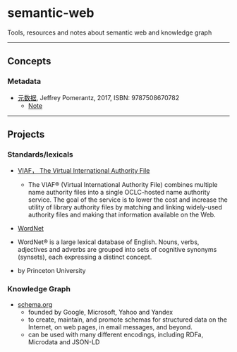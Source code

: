 # semantic-web
Tools, resources and notes about semantic web and knowledge graph

---
## Concepts

### Metadata
 
- [元数据](https://book.douban.com/subject/26961092/), Jeffrey Pomerantz, 2017, ISBN: 9787508670782 
  - [Note](https://github.com/chenshancscs/semantic-web/blob/master/Metadata-Note.md)
  
---
## Projects

### Standards/lexicals

- [VIAF， The Virtual International Authority File](http://viaf.org/)
  - The VIAF® (Virtual International Authority File) combines multiple name authority files into a single OCLC-hosted name authority service. The goal of the service is to lower the cost and increase the utility of library authority files by matching and linking widely-used authority files and making that information available on the Web.
  
- [WordNet](https://wordnet.princeton.edu/)
- WordNet® is a large lexical database of English. Nouns, verbs, adjectives and adverbs are grouped into sets of cognitive synonyms (synsets), each expressing a distinct concept.
- by Princeton University

### Knowledge Graph

- [schema.org](https://schema.org/)
  - founded by Google, Microsoft, Yahoo and Yandex
  - to create, maintain, and promote schemas for structured data on the Internet, on web pages, in email messages, and beyond.
  - can be used with many different encodings, including RDFa, Microdata and JSON-LD
